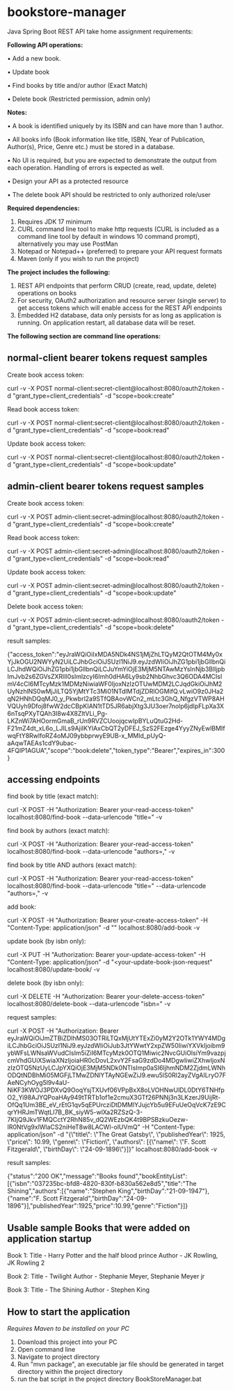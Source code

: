 # bookstore-manager
Java Spring Boot REST API take home assignment requirements:

**Following API operations:**

•	Add a new book. 

•	Update book

•	Find books by title and/or author (Exact Match) 

•	Delete book (Restricted permission, admin only)

**Notes:**

•	A book is identified uniquely by its ISBN and can have more than 1 author.

•	All books info (Book information like title, ISBN, Year of Publication, Author(s), Price, Genre etc.) must be stored in a database.

•	No UI is required, but you are expected to demonstrate the output from each operation. Handling of errors is expected as well.

•	Design your API as a protected resource

•	The delete book API should be restricted to only authorized role/user


**Required dependencies:**
1. Requires JDK 17 minimum
2. CURL command line tool to make http requests (CURL is included as a command line tool by default in windows 10 command prompt), alternatively you may use PostMan
3. Notepad or Notepad++ (preferred) to prepare your API request formats
4. Maven (only if you wish to run the project)

**The project includes the following:**
1. REST API endpoints that perform CRUD (create, read, update, delete) operations on books
2. For security, OAuth2 authorization and resource server (single server) to get access tokens which will enable access for the REST API endpoints
3. Embedded H2 database, data only persists for as long as application is running. On application restart, all database data will be reset.


**The following section are command line operations:**

normal-client bearer tokens request samples
-------------------------------------------
Create book access token:

curl -v -X POST normal-client:secret-client@localhost:8080/oauth2/token -d "grant_type=client_credentials" -d "scope=book:create"

Read book access token:

curl -v -X POST normal-client:secret-client@localhost:8080/oauth2/token -d "grant_type=client_credentials" -d "scope=book:read"

Update book access token:

curl -v -X POST normal-client:secret-client@localhost:8080/oauth2/token -d "grant_type=client_credentials" -d "scope=book:update"


admin-client bearer tokens request samples
------------------------------------------
Create book access token:

curl -v -X POST admin-client:secret-admin@localhost:8080/oauth2/token -d "grant_type=client_credentials" -d "scope=book:create"

Read book access token:

curl -v -X POST admin-client:secret-admin@localhost:8080/oauth2/token -d "grant_type=client_credentials" -d "scope=book:read"

Update book access token:

curl -v -X POST admin-client:secret-admin@localhost:8080/oauth2/token -d "grant_type=client_credentials" -d "scope=book:update"

Delete book access token:

curl -v -X POST admin-client:secret-admin@localhost:8080/oauth2/token -d "grant_type=client_credentials" -d "scope=book:delete"

result samples:

{"access_token":"eyJraWQiOiIxMDA5NDk4NS1jMjZhLTQyM2QtOTM4My0xYjJkOGU2NWYyN2UiLCJhbGciOiJSUzI1NiJ9.eyJzdWIiOiJhZG1pbi1jbGllbnQiLCJhdWQiOiJhZG1pbi1jbGllbnQiLCJuYmYiOjE3MjM5NTAwMzYsInNjb3BlIjpbImJvb2s6ZGVsZXRlIl0sImlzcyI6Imh0dHA6Ly9sb2NhbGhvc3Q6ODA4MCIsImV4cCI6MTcyMzk1MDMzNiwiaWF0IjoxNzIzOTUwMDM2LCJqdGkiOiJhM2UyNzhlNS0wMjJiLTQ5YjMtYTc3Mi01NTdlMTdjZDRlOGMifQ.vLwiO9z0JHa2qN2HNhDQqMJ0_y_Pkwbrl2a9STfQBAovWCn2_mLtc3GhQ_NfgzVTWP8AHVQUyh9Dfoj8fwW2dcCBpKIAN1tTD5JR6abjXtg3JU3oer7nolp6jdIpFLpXa3X6nTsqPXyTQAh3I8w4X8ZltVLi_Pg-LKZnWi7AHOormGmaB_rUn9RVZCUoojqcwIpBYLuQtuG2Hd-F21mZ4dt_xL6o_LJlLs9AjiIKYlAxCbQT2yDFEJ_SzS2FEzge4YyyZNyEwlBMIfwqFtY8RwlfoRZ4oMJ09ybbprwyE9UB-x_MMld_pUyQ-aAqwTAEAs1cdY9ubac-4FQlP1AGUA","scope":"book:delete","token_type":"Bearer","expires_in":300}

accessing endpoints
-------------------
find book by title (exact match):

curl -X POST -H "Authorization: Bearer your-read-access-token" localhost:8080/find-book --data-urlencode "title=<your-title>" -v

find book by authors (exact match):

curl -X POST -H "Authorization: Bearer your-read-access-token" localhost:8080/find-book --data-urlencode "authors=<your-author1>,<yourauthor2>" -v

find book by title AND authors (exact match):

curl -X POST -H "Authorization: Bearer your-read-access-token" localhost:8080/find-book --data-urlencode "title=<your-title>" --data-urlencode "authors=<your-author1>,<yourauthor2>" -v

add book:

curl -X POST -H "Authorization: Bearer your-create-access-token" -H "Content-Type: application/json" -d "<your-create-book-json-request>" localhost:8080/add-book -v

update book (by isbn only):

curl -X PUT -H "Authorization: Bearer your-update-access-token" -H "Content-Type: application/json" -d "<your-update-book-json-request" localhost:8080/update-book/<your-isbn-to-be-updated> -v

delete book (by isbn only):

curl -X DELETE -H "Authorization: Bearer your-delete-access-token" localhost:8080/delete-book --data-urlencode "isbn=<your-isbn-to-be-deleted>" -v

request samples:

curl -X POST -H "Authorization: Bearer eyJraWQiOiJmZTBiZDlhMS03OTRiLTQxMjUtYTExZi0yM2Y2OTk1YWY4MDgiLCJhbGciOiJSUzI1NiJ9.eyJzdWIiOiJub3JtYWwtY2xpZW50IiwiYXVkIjoibm9ybWFsLWNsaWVudCIsIm5iZiI6MTcyMzk0OTQ1Miwic2NvcGUiOlsiYm9vazpjcmVhdGUiXSwiaXNzIjoiaHR0cDovL2xvY2FsaG9zdDo4MDgwIiwiZXhwIjoxNzIzOTQ5NzUyLCJpYXQiOjE3MjM5NDk0NTIsImp0aSI6IjhmNDM2ZjdmLWNhODQtNDBhMi05MGFjLTMwZDNlYTAyNGEwZiJ9.ewu5lS0Rl2ayZVgAILryO7FAeNCyhOyg5l9v4aU-NiKF3KWOJ3PDXvQ9OoqYsjTXUvf06VPpBxX8oLVOHNwUlDL0DtY6TNHfpO2_Yi98AJYQPoaHAy949tTRTb1of1e2cmuX3GTf26PNNj3n3LKzerJ9UijRt-OfQq1Um3BE_eV_rEtG1qv5qEPUrcziDtDMMlYJujcYb5u9EFuUeOqVcK7zE9CqrYHRJmTWqtLl7B_BK_siyW5-wlXa2RZSzQ-3-7KIjQ9Jkv1FMQCctY2RhN85v_dQ2WEzbQK4t9BPSBzkuOezw-IR0NtVg9xlWlaCS2niHeT8w8LACWl-olUVmQ" -H "Content-Type: application/json" -d "{\\"title\\": \\"The Great Gatsby\\", \\"publishedYear\\": 1925, \\"price\\": 10.99, \\"genre\\": \\"Fiction\\", \\"authors\\": [{\\"name\\": \\"F. Scott Fitzgerald\\", \\"birthDay\\": \\"24-09-1896\\"}]}" localhost:8080/add-book -v

result samples:

{"status":"200 OK","message":"Books found","bookEntityList":[{"isbn":"037235bc-bfd8-4820-830f-b830a562e8d5","title":"The Shining","authors":[{"name":"Stephen King","birthDay":"21-09-1947"},{"name":"F. Scott Fitzgerald","birthDay":"24-09-1896"}],"publishedYear":1925,"price":10.99,"genre":"Fiction"}]}

Usable sample Books that were added on application startup
----------------------------------------------------------
Book 1:
Title - Harry Potter and the half blood prince
Author - JK Rowling, JK Rowling 2

Book 2:
Title - Twilight
Author - Stephanie Meyer, Stephanie Meyer jr

Book 3:
Title - The Shining
Author - Stephen King

**How to start the application**
--------------------------------
*Requires Maven to be installed on your PC*
1. Download this project into your PC
1. Open command line
2. Navigate to project directory
3. Run "mvn package", an executable jar file should be generated in target directory within the project directory
4. run the bat script in the project directory BookStoreManager.bat

